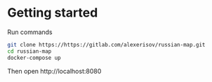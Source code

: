 # Getting started

Run commands
```bash
git clone https://https://gitlab.com/alexerisov/russian-map.git
cd russian-map
docker-compose up
```
Then open http://localhost:8080